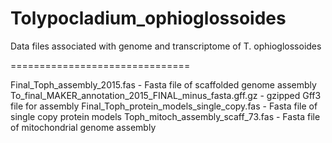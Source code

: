 # Tolypocladium_ophioglossoides

Data files associated with genome and transcriptome of T. ophioglossoides

===============================

Final_Toph_assembly_2015.fas - Fasta file of scaffolded genome assembly
To_final_MAKER_annotation_2015_FINAL_minus_fasta.gff.gz - gzipped Gff3 file for assembly
Final_Toph_protein_models_single_copy.fas - Fasta file of single copy protein models
Toph_mitoch_assembly_scaff_73.fas - Fasta file of mitochondrial genome assembly

